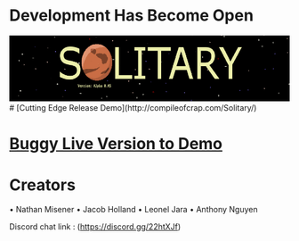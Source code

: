 # Development Has Become Open
<img src='ReadmeAssets/Solitary_Main_Screen.png'>
# [Cutting Edge Release Demo](http://compileofcrap.com/Solitary/)

# [Buggy Live Version to Demo](http://compileofcrap.com/Solitary/)

# Creators
•	Nathan Misener
•	Jacob Holland
•	Leonel Jara
•	Anthony Nguyen

Discord chat link : (https://discord.gg/22htXJf)
